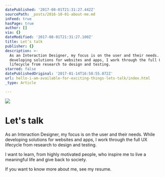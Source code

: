 ```yaml
---
datePublished: '2017-08-01T21:31:27.442Z'
sourcePath: _posts/2016-10-01-about-me.md
inFeed: true
hasPage: true
author: []
via: {}
dateModified: '2017-08-01T21:31:27.100Z'
title: Let’s talk
publisher: {}
description: >-
  As an Interaction Designer, my focus is on the user and their needs. While
  developing solutions for websites and apps, I work through the full UX
  lifecycle from research to design and testing.
starred: false
datePublishedOriginal: '2017-01-14T16:58:55.072Z'
url: hello-i-am-available-for-exciting-things-lets-talk/index.html
_type: Article

---
```

![](https://the-grid-user-content.s3-us-west-2.amazonaws.com/35bc9352-310a-4a36-82dc-aa58e0c7b1ba.gif)

# **Let's talk**

As an Interaction Designer, my focus is on the user and their needs. While developing solutions for websites and apps, I work through the full UX lifecycle from research to design and testing.

I want to learn, from highly motivated people, who inspire me to live a meaningful life and give back to society.

If you want to know more about me, see my resume.